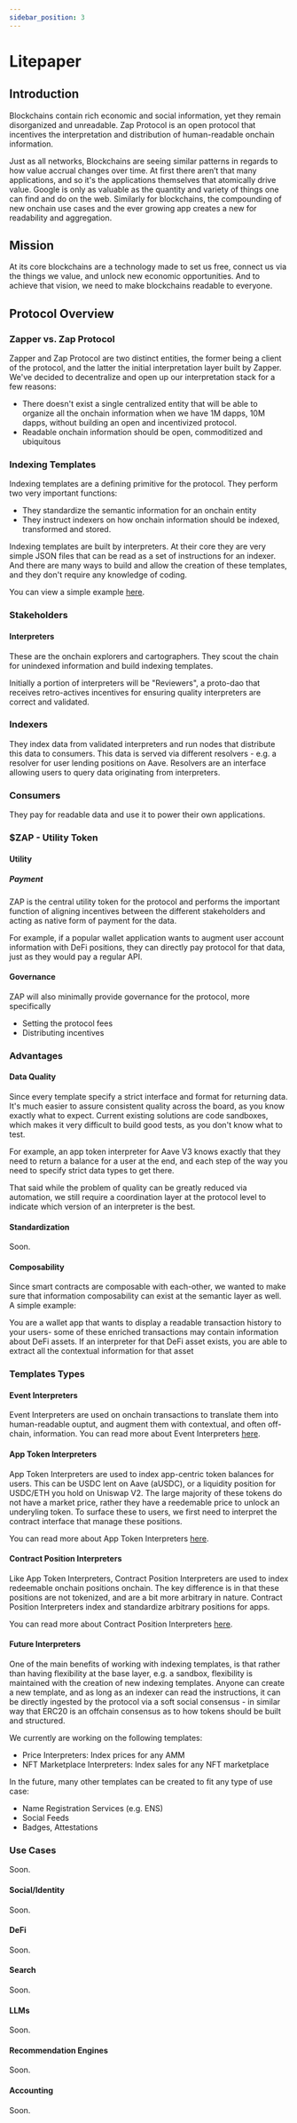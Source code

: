 ```yaml
---
sidebar_position: 3
---
```


# Litepaper

## Introduction
Blockchains contain rich economic and social information, yet they remain disorganized and unreadable. Zap Protocol is an open protocol that incentives the interpretation and distribution of human-readable onchain information.

Just as all networks, Blockchains are seeing similar patterns in regards to how value accrual changes over time. At first there aren’t that many applications, and so it's the applications themselves that atomically drive value. Google is only as valuable as the quantity and variety of things one can find and do on the web. Similarly for blockchains, the compounding of new onchain use cases and the ever growing app creates a new for readability and aggregation.

## Mission
At its core blockchains are a technology made to set us free, connect us via the things we value, and unlock new economic opportunities. And to achieve that vision, we need to make blockchains readable to everyone.

## Protocol Overview
### Zapper vs. Zap Protocol
Zapper and Zap Protocol are two distinct entities, the former being a client of the protocol, and the latter the initial interpretation layer built by Zapper. We've decided to decentralize and open up our interpretation stack for a few reasons:
- There doesn't exist a single centralized entity that will be able to organize all the onchain information when we have 1M dapps, 10M dapps, without building an open and incentivized protocol.
- Readable onchain information should be open, commoditized and ubiquitous

### Indexing Templates
Indexing templates are a defining primitive for the protocol. They perform two very important functions:
- They standardize the semantic information for an onchain entity
- They instruct indexers on how onchain information should be indexed, transformed and stored.

Indexing templates are built by interpreters. At their core they are very simple JSON files that can be read as a set of instructions for an indexer. And there are many ways to build and allow the creation of these templates, and they don't require any knowledge of coding.

You can view a simple example [here](docs/interpretation/app-token-interpretation/overview#example.md).

### Stakeholders
#### Interpreters
These are the onchain explorers and cartographers. They scout the chain for unindexed information and build indexing templates. 

Initially a portion of interpreters will be "Reviewers", a proto-dao that receives retro-actives incentives for ensuring quality interpreters are correct and validated. 

### Indexers
They index data from validated interpreters and run nodes that distribute this data to consumers. This data is served via different resolvers - e.g. a resolver for user lending positions on Aave. Resolvers are an interface allowing users to query data originating from interpreters.

### Consumers
They pay for readable data and use it to power their own applications.

### $ZAP - Utility Token
#### Utility
##### Payment
ZAP is the central utility token for the protocol and performs the important function of aligning incentives between the different stakeholders and acting as native form of payment for the data. 

For example, if a popular wallet application wants to augment user account information with DeFi positions, they can directly pay protocol for that data, just as they would pay a regular API.

#### Governance
ZAP will also minimally provide governance for the protocol, more specifically
- Setting the protocol fees
- Distributing incentives

### Advantages
#### Data Quality
Since every template specify a strict interface and format for returning data. It's much easier to assure consistent quality across the board, as you know exactly what to expect. Current existing solutions are code sandboxes, which makes it very difficult to build good tests, as you don't know what to test. 

For example, an app token interpreter for Aave V3 knows exactly that they need to return a balance for a user at the end, and each step of the way you need to specify strict data types to get there.

That said while the problem of quality can be greatly reduced via automation, we still require a coordination layer at the protocol level to indicate which version of an interpreter is the best.

#### Standardization
Soon.

#### Composability
Since smart contracts are composable with each-other, we wanted to make sure that information composability can exist at the semantic layer as well. A simple example:

You are a wallet app that wants to display a readable transaction history to your users- some of these enriched transactions may contain information about DeFi assets. If an interpreter for that DeFi asset exists, you are able to extract all the contextual information for that asset

### Templates Types
#### Event Interpreters
Event Interpreters are used on onchain transactions to translate them into human-readable ouptut, and augment them with contextual, and often off-chain, information. You can read more about Event Interpreters [here](docs/interpretation/event-interpretation/overview.md).

#### App Token Interpreters
App Token Interpreters are used to index app-centric token balances for users. This can be USDC lent on Aave (aUSDC), or a liquidity position for USDC/ETH you hold on Uniswap V2. The large majority of these tokens do not have a market price, rather they have a reedemable price to unlock an underyling token. To surface these to users, we first need to interpret the contract interface that manage these positions.

You can read more about App Token Interpreters [here](docs/interpretation/app-token-interpretation/overview.md).

#### Contract Position Interpreters
Like App Token Interpreters, Contract Position Interpreters are used to index redeemable onchain positions onchain. The key difference is in that these positions are not tokenized, and are a bit more arbitrary in nature. Contract Position Interpreters index and standardize arbitrary positions for apps.

You can read more about Contract Position Interpreters [here](docs/interpretation/contract-position-interpretation/overview.md).

#### Future Interpreters
One of the main benefits of working with indexing templates, is that rather than having flexibility at the base layer, e.g. a sandbox, flexibility is maintained with the creation of new indexing templates. Anyone can create a new template, and as long as an indexer can read the instructions, it can be directly ingested by the protocol via a soft social consensus - in similar way that ERC20 is an offchain consensus as to how tokens should be built and structured.

We currently are working on the following templates:
- Price Interpreters: Index prices for any AMM
- NFT Marketplace Interpreters: Index sales for any NFT marketplace

In the future, many other templates can be created to fit any type of use case:
- Name Registration Services (e.g. ENS)
- Social Feeds
- Badges, Attestations

### Use Cases
Soon.
#### Social/Identity
Soon.
#### DeFi
Soon.
#### Search
Soon.
#### LLMs
Soon.
#### Recommendation Engines
Soon.
#### Accounting
Soon.
